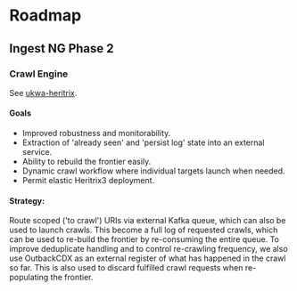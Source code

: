 Roadmap
=======

Ingest NG Phase 2
------------------

### Crawl Engine

See [ukwa-heritrix](https://github.com/ukwa/ukwa-heritrix).

#### Goals

- Improved robustness and monitorability. 
- Extraction of 'already seen' and 'persist log' state into an external service. 
- Ability to rebuild the frontier easily. 
- Dynamic crawl workflow where individual targets launch when needed.  
- Permit elastic Heritrix3 deployment.

#### Strategy:

Route scoped ('to crawl') URIs via external Kafka queue, which can also be used to launch crawls. 
This become a full log of requested crawls, which can be used to re-build the frontier by re-consuming the entire queue. 
To improve deduplicate handling and to control re-crawling frequency, we also use OutbackCDX as an external register of 
what has happened in the crawl so far. This is also used to discard fulfilled crawl requests when re-populating the frontier.
